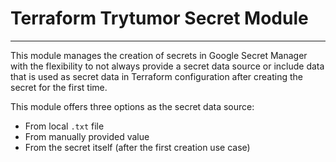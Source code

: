 # Terraform Trytumor Secret Module

---

This module manages the creation of secrets in Google Secret Manager with the flexibility to not always provide a secret data source or include data that is used as secret data in Terraform configuration after creating the secret for the first time.

This module offers three options as the secret data source:

- From local `.txt` file
- From manually provided value
- From the secret itself (after the first creation use case)

